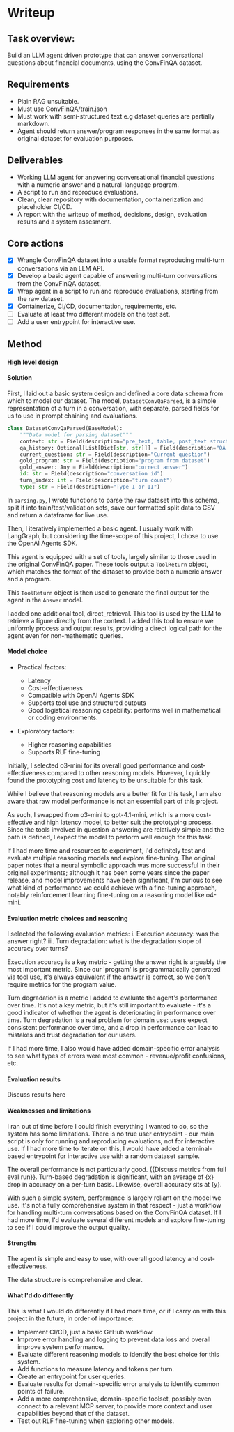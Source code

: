 
# Writeup

## Task overview:

Build an LLM agent driven prototype that can answer conversational questions about financial documents, using the ConvFinQA dataset.

## Requirements

- Plain RAG unsuitable.
- Must use ConvFinQA/train.json
- Must work with semi-structured text e.g dataset queries are partially markdown.
- Agent should return answer/program responses in the same format as original dataset for evaluation purposes.

## Deliverables

- Working LLM agent for answering conversational financial questions with a numeric answer and a natural-language program.
- A script to run and reproduce evaluations.
- Clean, clear repository with documentation, containerization and placeholder CI/CD.
- A report with the writeup of method, decisions, design, evaluation results and a system assesment.

## Core actions

- [x] Wrangle ConvFinQA dataset into a usable format reproducing multi-turn conversations via an LLM API.
- [x] Develop a basic agent capable of answering multi-turn conversations from the ConvFinQA dataset.
- [x] Wrap agent in a script to run and reproduce evaluations, starting from the raw dataset.
- [x] Containerize, CI/CD, documentation, requirements, etc.
- [ ] Evaluate at least two different models on the test set.
- [ ] Add a user entrypoint for interactive use.

## Method

#### High level design


#### Solution

First, I laid out a basic system design and defined a core data schema from which to model our dataset. The model, ```DatasetConvQaParsed```, is a simple representation of a turn in a conversation, with separate, parsed fields for us to use in prompt chaining and evaluations.

```python
class DatasetConvQaParsed(BaseModel):
    """Data model for parsing dataset"""
    context: str = Field(description="pre_text, table, post_text structured in MD")
    qa_history: Optional[List[Dict[str, str]]] = Field(description="QA history of user<> question, system<> answer pairs", default=[])
    current_question: str = Field(description="Current question")
    gold_program: str = Field(description="program from dataset")
    gold_answer: Any = Field(description="correct answer")
    id: str = Field(description="conversation id")
    turn_index: int = Field(description="turn count")
    type: str = Field(description="Type I or II")
```

In ```parsing.py```, I wrote functions to parse the raw dataset into this schema, split it into train/test/validation sets, save our formatted split data to CSV and return a dataframe for live use.

Then, I iteratively implemented a basic agent. I usually work with LangGraph, but considering the time-scope of this project, I chose to use the OpenAI Agents SDK.

This agent is equipped with a set of tools, largely similar to those used in the original ConvFinQA paper. These tools output a ```ToolReturn``` object, which matches the format of the dataset to provide both a numeric answer and a program. 

This ```ToolReturn``` object is then used to generate the final output for the agent in the ```Answer``` model.

I added one additional tool, direct_retrieval. This tool is used by the LLM to retrieve a figure directly from the context. I added this tool to ensure we uniformly process and output results, providing a direct logical path for the agent even for non-mathematic queries.


#### Model choice
- Practical factors:
    - Latency
    - Cost-effectiveness
    - Compatible with OpenAI Agents SDK
    - Supports tool use and structured outputs
    - Good logistical reasoning capability: performs well in mathematical or coding environments.

- Exploratory factors:
    - Higher reasoning capabilities
    - Supports RLF fine-tuning

Initially, I selected o3-mini for its overall good performance and cost-effectiveness compared to other reasoning models. However, I quickly found the prototyping cost and latency to be unsuitable for this task.

While I believe that reasoning models are a better fit for this task, I am also aware that raw model performance is not an essential part of this project. 

As such, I swapped from o3-mini to gpt-4.1-mini, which is a more cost-effective and high latency model, to better suit the prototyping process. Since the tools involved in question-answering are relatively simple and the path is defined, I expect the model to perform well enough for this task.

If I had more time and resources to experiment, I'd definitely test and evaluate multiple reasoning models and explore fine-tuning. The original paper notes that a neural symbolic approach was more successful in their original experiments; although it has been some years since the paper release, and model improvements have been significant, I'm curious to see what kind of performance we could achieve with a fine-tuning approach, notably reinforcement learning fine-tuning on a reasoning model like o4-mini.


#### Evaluation metric choices and reasoning

I selected the following evaluation metrics:
    i. Execution accuracy: was the answer right?
    iii. Turn degradation: what is the degradation slope of accuracy over turns?

Execution accuracy is a key metric - getting the answer right is arguably the most important metric. Since our 'program' is programmatically generated via tool use, it's always equivalent if the answer is correct, so we don't require metrics for the program value.

Turn degradation is a metric I added to evaluate the agent's performance over time. It's not a key metric, but it's still important to evaluate - it's a good indicator of whether the agent is deteriorating in performance over time. Turn degradation is a real problem for domain use: users expect consistent performance over time, and a drop in performance can lead to mistakes and trust degradation for our users.

If I had more time, I also would have added domain-specific error analysis to see what types of errors were most common - revenue/profit confusions, etc.

#### Evaluation results
Discuss results here

#### Weaknesses and limitations

I ran out of time before I could finish everything I wanted to do, so the system has some limitations. There is no true user entrypoint - our main script is only for running and reproducing evaluations, not for interactive use. If I had more time to iterate on this, I would have added a terminal-based entrypoint for interactive use with a random dataset sample.

The overall performance is not particularly good. {{Discuss metrics from full eval run}}. Turn-based degradation is significant, with an average of {x} drop in accuracy on a per-turn basis. Likewise, overall accuracy sits at {y}.

With such a simple system, performance is largely reliant on the model we use. It's not a fully comprehensive system in that respect - just a workflow for handling multi-turn conversations based on the ConvFinQA dataset. If I had more time, I'd evaluate several different models and explore fine-tuning to see if I could improve the output quality.


#### Strengths

The agent is simple and easy to use, with overall good latency and cost-effectiveness.

The data structure is comprehensive and clear.

#### What I'd do differently
This is what I would do differently if I had more time, or if I carry on with this project in the future, in order of importance:

- Implement CI/CD, just a basic GitHub workflow.
- Improve error handling and logging to prevent data loss and overall improve system performance.
- Evaluate different reasoning models to identify the best choice for this system.
- Add functions to measure latency and tokens per turn.
- Create an entrypoint for user queries.
- Evaluate results for domain-specific error analysis to identify common points of failure.
- Add a more comprehensive, domain-specific toolset, possibly even connect to a relevant MCP server, to provide more context and user capabilities beyond that of the dataset.
- Test out RLF fine-tuning when exploring other models.
